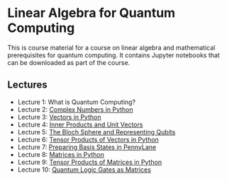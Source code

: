 # Linear Algebra for Quantum Computing
This is course material for a course on linear algebra and mathematical prerequisites for quantum computing. It contains Jupyter notebooks that can be downloaded as part of the course. 

## Lectures

- Lecture 1: What is Quantum Computing?
- Lecture 2: [Complex Numbers in Python](https://mybinder.org/v2/gh/The-Singularity-Research/linear_algebra_for_quantum_computing/master?filepath=lecture_2_complex_numbers.ipynb)
- Lecture 3: [Vectors in Python](https://github.com/The-Singularity-Research/linear_algebra_for_quantum_computing/blob/master/lecture_3_vectors.ipynb)
- Lecture 4: [Inner Products and Unit Vectors](https://github.com/The-Singularity-Research/linear_algebra_for_quantum_computing/blob/master/lecture_4_inner_products.ipynb)
- Lecture 5: [The Bloch Sphere and Representing Qubits](https://github.com/The-Singularity-Research/linear_algebra_for_quantum_computing/blob/master/lecture_5_bloch_sphere.ipynb)
- Lecture 6: [Tensor Products of Vectors in Python](https://github.com/The-Singularity-Research/linear_algebra_for_quantum_computing/blob/master/lecture_6_tensor_products.ipynb)
- Lecture 7: [Preparing Basis States in PennyLane](https://github.com/The-Singularity-Research/linear_algebra_for_quantum_computing/blob/master/lecture_7_preparing_basis_states.ipynb)
- Lecture 8: [Matrices in Python](https://github.com/The-Singularity-Research/linear_algebra_for_quantum_computing/blob/master/lecture_8_matrices.ipynb)
- Lecture 9: [Tensor Products of Matrices in Python](https://github.com/The-Singularity-Research/linear_algebra_for_quantum_computing/blob/master/lecture_9_tensor_product_matrices.ipynb)
- Lecture 10: [Quantum Logic Gates as Matrices](https://github.com/The-Singularity-Research/linear_algebra_for_quantum_computing/blob/master/lecture_10_quantum_gates.ipynb)

